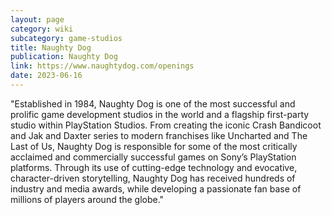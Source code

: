 ```yaml
---
layout: page
category: wiki
subcategory: game-studios
title: Naughty Dog
publication: Naughty Dog
link: https://www.naughtydog.com/openings
date: 2023-06-16
---
```


"Established in 1984, Naughty Dog is one of the most successful and prolific game development studios in the world and a flagship first-party studio within PlayStation Studios. From creating the iconic Crash Bandicoot and Jak and Daxter series to modern franchises like Uncharted and The Last of Us, Naughty Dog is responsible for some of the most critically acclaimed and commercially successful games on Sony’s PlayStation platforms. Through its use of cutting-edge technology and evocative, character-driven storytelling, Naughty Dog has received hundreds of industry and media awards, while developing a passionate fan base of millions of players around the globe."
